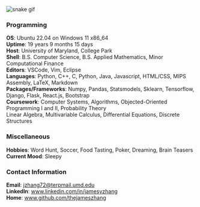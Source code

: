 ![snake gif](https://github.com/thejameszhang/thejameszhang/blob/output/github-contribution-grid-snake.gif)

### Programming
**OS**: Ubuntu 22.04 on Windows 11 x86_64\
**Uptime**: 19 years 9 months 15 days\
**Host**: University of Maryland, College Park\
**Shell**: B.S. Computer Science, B.S. Applied Mathematics, Minor Computational Finance\
**Editors**: VSCode, Vim, Eclipse\
**Languages**: Python, C++, C, Python, Java, Javascript, HTML/CSS, MIPS Assembly, LaTeX, Markdown\
**Packages/Frameworks**: Numpy, Pandas, Statsmodels, Sklearn, Tensorflow, Django, Flask, React.js, Bootstrap\
**Coursework**: Computer Systems, Algorithms, Objected-Oriented Programming I and II, Probability Theory\
Linear Algebra, Multivariable Calculus, Differential Equations, Discrete Structures

### Miscellaneous
**Hobbies**: Word Hunt, Soccer, Food Tasting, Poker, Dreaming, Brain Teasers\
**Current Mood**: Sleepy

### Contact Information
**Email**: jzhang72@terpmail.umd.edu \
**LinkedIn**: www.linkedin.com/in/jamesyzhang \
**Home**: www.github.com/thejameszhang
